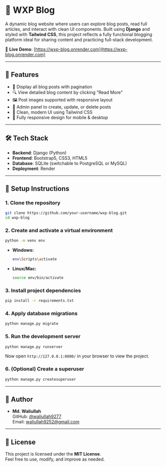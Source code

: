# 📝 WXP Blog

A dynamic blog website where users can explore blog posts, read full articles, and interact with clean UI components. Built using **Django** and styled with **Tailwind CSS**, this project reflects a fully functional blogging platform ideal for sharing content and practicing full-stack development.

🔗 **Live Demo**: [https://wxp-blog.onrender.com](https://wxp-blog.onrender.com)

---

## 🚀 Features

- 📰 Display all blog posts with pagination  
- 🔍 View detailed blog content by clicking "Read More"  
- 🖼️ Post images supported with responsive layout  
- 👤 Admin panel to create, update, or delete posts  
- 🌙 Clean, modern UI using Tailwind CSS  
- 📱 Fully responsive design for mobile & desktop  

---

## 🛠️ Tech Stack

- **Backend**: Django (Python)  
- **Frontend**: Bootstrap5, CSS3, HTML5 
- **Database**: SQLite (switchable to PostgreSQL or MySQL)  
- **Deployment**: Render  

---

## 🔧 Setup Instructions

### 1. Clone the repository

```bash
git clone https://github.com/your-username/wxp-blog.git
cd wxp-blog
```

### 2. Create and activate a virtual environment

```bash
python -m venv env
```

- **Windows:**
  ```bash
  env\Scripts\activate
  ```
- **Linux/Mac:**
  ```bash
  source env/bin/activate
  ```

### 3. Install project dependencies

```bash
pip install -r requirements.txt
```

### 4. Apply database migrations

```bash
python manage.py migrate
```

### 5. Run the development server

```bash
python manage.py runserver
```

Now open `http://127.0.0.1:8000/` in your browser to view the project.

### 6. (Optional) Create a superuser

```bash
python manage.py createsuperuser
```

---

## 👤 Author

- **Md. Waliullah**  
  GitHub: [@waliullah9277](https://github.com/waliullah9277)  
  Email: waliullah9252@gmail.com  

---

## 📄 License

This project is licensed under the **MIT License**.  
Feel free to use, modify, and improve as needed.
